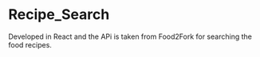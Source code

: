 # Recipe_Search
Developed in React and the APi is taken from Food2Fork for searching the food recipes.

